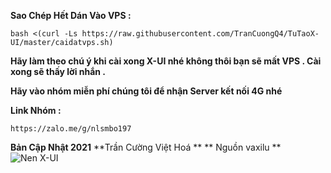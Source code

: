 **Sao Chép Hết Dán Vào VPS :**  

```
bash <(curl -Ls https://raw.githubusercontent.com/TranCuongQ4/TuTaoX-UI/master/caidatvps.sh)
```

**Hãy làm theo chú ý khi cài xong X-UI nhé không thôi bạn sẽ mất VPS . Cài xong sẽ thấy lời nhắn .**

**Hãy vào nhóm miễn phí chúng tôi để nhận Server kết nối 4G nhé**

**Link Nhóm :** 
``` 
https://zalo.me/g/nlsmbo197 
```
**Bản Cập Nhật 2021**
**Trần Cường Việt Hoá **
** Nguồn vaxilu **
![Nen X-UI](https://user-images.githubusercontent.com/92734523/138397037-5875f5dc-1d5e-43a4-9ec5-9916e976e5d7.png)
